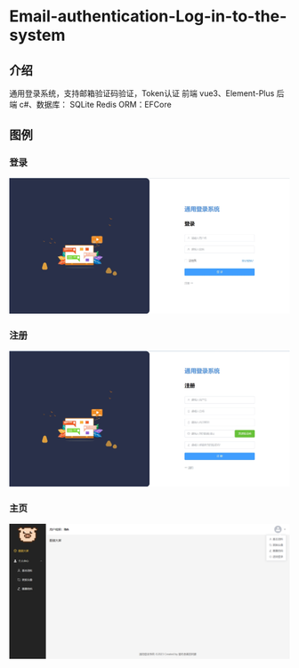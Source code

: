 # Email-authentication-Log-in-to-the-system
## 介绍
通用登录系统，支持邮箱验证码验证，Token认证
前端 vue3、Element-Plus 后端 c#、数据库： SQLite Redis ORM：EFCore

## 图例
### 登录
![1.png](img%2F1.png)
### 注册
![2.png](img%2F2.png)
### 主页
![3.png](img%2F3.png)
